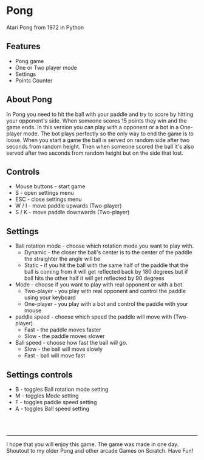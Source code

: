# Pong
Atari Pong from 1972 in Python

## Features
* Pong game
* One or Two player mode
* Settings
* Points Counter

## About Pong
In Pong you need to hit the ball with your paddle and try to score by hitting your opponent's side. When someone scores 15 points they win and the game ends. In this version you can play with a opponent or a bot in a One-player mode. The bot plays perfectly so the only way to end the game is to loose. When you start a game the ball is served on random side after two seconds from random height. Then when someone scored the ball it's also served after two seconds from random height but on the side that lost.

## Controls
* Mouse buttons - start game
* S - open settings menu
* ESC - close settings menu
* W / I - move paddle upwards (Two-player)
* S / K - move paddle downwards (Two-player)

## Settings
* Ball rotation mode - choose which rotation mode you want to play with.
    * Dynamic - the closer the ball's center is to the center of the paddle the straighter the angle will be
    * Static - if you hit the ball with the same half of the paddle that the ball is coming from it will get reflected back by 180 degrees but if ball hits the other half it will get reflected by 90 degrees
* Mode - choose if you want to play with real opponent or with a bot.
    * Two-player - you play with real opponent and control the paddle using your keyboard
    * One-player - you play with a bot and control the paddle with your mouse
* paddle speed - choose which speed the paddle will move with (Two-player).
    * Fast - the paddle moves faster
    * Slow - the paddle moves slower
* Ball speed - choose how fast the ball will go.
    * Slow - the ball will move slowly
    * Fast - ball will move fast

## Settings controls
* B - toggles Ball rotation mode setting
* M - toggles Mode setting
* F - toggles paddle speed setting
* A - toggles Ball speed setting
 
<br>
<br>

---
I hope that you will enjoy this game. The game was made in one day. Shoutout to my older Pong and other arcade Games on Scratch. Have Fun!
